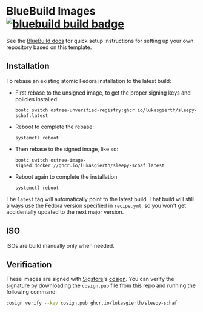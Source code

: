 # BlueBuild Images &nbsp; [![bluebuild build badge](https://github.com/blue-build/template/actions/workflows/build.yml/badge.svg)](https://github.com/blue-build/template/actions/workflows/build.yml)

See the [BlueBuild docs](https://blue-build.org/how-to/setup/) for quick setup instructions for setting up your own repository based on this template.

## Installation

To rebase an existing atomic Fedora installation to the latest build:

- First rebase to the unsigned image, to get the proper signing keys and policies installed:
  ```
  bootc switch ostree-unverified-registry:ghcr.io/lukasgierth/sleepy-schaf:latest
  ```
- Reboot to complete the rebase:
  ```
  systemctl reboot
  ```
- Then rebase to the signed image, like so:
  ```
  bootc switch ostree-image-signed:docker://ghcr.io/lukasgierth/sleepy-schaf:latest
  ```
- Reboot again to complete the installation
  ```
  systemctl reboot
  ```

The `latest` tag will automatically point to the latest build. That build will still always use the Fedora version specified in `recipe.yml`, so you won't get accidentally updated to the next major version.

## ISO

ISOs are build manually only when needed.

## Verification

These images are signed with [Sigstore](https://www.sigstore.dev/)'s [cosign](https://github.com/sigstore/cosign). You can verify the signature by downloading the `cosign.pub` file from this repo and running the following command:

```bash
cosign verify --key cosign.pub ghcr.io/lukasgierth/sleepy-schaf
```
